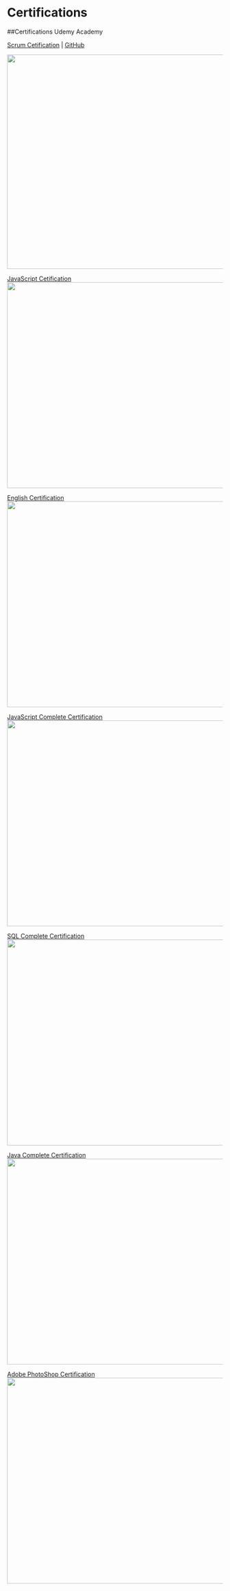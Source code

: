 # Certifications

##Certifications Udemy Academy



 [Scrum Cetification](htps://i.ibb.co/CBGNW0m/image.png)                   | [GitHub](https:github.com/cristianofilho) 

 <img src="https://i.ibb.co/CBGNW0m/image.png" width="1000" height="500">

 [JavaScript Cetification](https://www.udemy.com/certificate/UC-HLVOP9P1/)  <img src="https://i.ibb.co/TLHdj9N/image.png" width="1000" height="480">     

[English Certification](https://udemy-certificate.s3.amazonaws.com/image/UC-UOHV40WW.jpg)  <img src="https://i.ibb.co/CnmvNXK/image.png" width="1000" height="480"> 

[JavaScript Complete Certification](https://www.udemy.com/certificate/UC-ebb88f8d-af6e-47b3-8652-68697535ee8f/)  <img src="https://i.ibb.co/Qm4tdf4/image.png" width="1000" height="480"> 

[SQL Complete Certification](https://www.udemy.com/certificate/UC-5d02cd45-96bd-4477-a29d-8791c9b99024/)  <img src="https://i.ibb.co/jVsHJwV/image.png" width="1000" height="480"> 

[Java Complete Certification](https://www.udemy.com/certificate/UC-Q40A2D9P/)  <img src="https://i.ibb.co/x7c13sn/image.png" width="1000" height="480"> 

[Adobe PhotoShop Certification](https://www.udemy.com/certificate/UC-9NUKZNHH/)  <img src="https://i.ibb.co/xzytmD9/image.png" width="1000" height="480"> 


